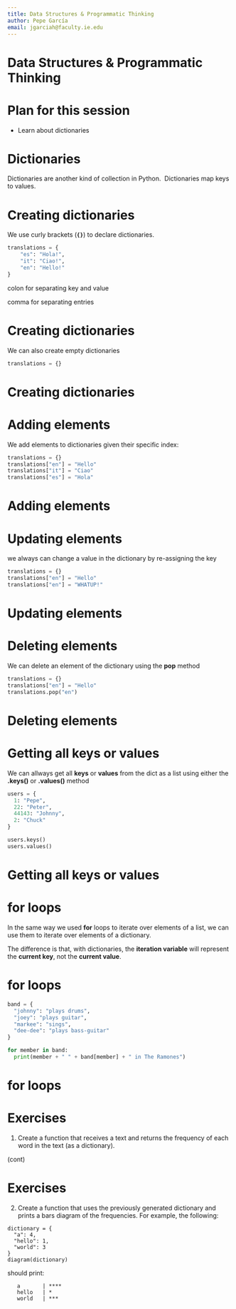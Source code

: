 ```yaml
---
title: Data Structures & Programmatic Thinking
author: Pepe García
email: jgarciah@faculty.ie.edu
---
```


# Data Structures & Programmatic Thinking


# Plan for this session

- Learn about dictionaries

# Dictionaries

Dictionaries are another kind of collection in Python.  Dictionaries map keys to values.


# Creating dictionaries

We use curly brackets (**`{}`**) to declare dictionaries.

```python
translations = {
    "es": "Hola!",
    "it": "Ciao!",
    "en": "Hello!"
}
```

colon for separating key and value

comma for separating entries

# Creating dictionaries

We can also create empty dictionaries

```python
translations = {}
```

# Creating dictionaries

# Adding elements

We add elements to dictionaries given their specific index:

```python
translations = {}
translations["en"] = "Hello"
translations["it"] = "Ciao"
translations["es"] = "Hola"
```

# Adding elements

# Updating elements

we always can change a value in the dictionary by re-assigning the key

```python
translations = {}
translations["en"] = "Hello"
translations["en"] = "WHATUP!"
```

# Updating elements

# Deleting elements

We can delete an element of the dictionary using the **pop** method

```python
translations = {}
translations["en"] = "Hello"
translations.pop("en")
```

# Deleting elements

# Getting all keys or values

We can allways get all **keys** or **values** from the dict as a list
using either the **.keys()** or **.values()** method

```python
users = {
  1: "Pepe",
  22: "Peter",
  44143: "Johnny",
  2: "Chuck"
}

users.keys()
users.values()
```

# Getting all keys or values

# for loops

In the same way we used **for** loops to iterate over elements of a
list, we can use them to iterate over elements of a dictionary.

The difference is that, with dictionaries, the **iteration variable**
will represent the **current key**, not the **current value**.

# for loops

```python
band = {
  "johnny": "plays drums",
  "joey": "plays guitar",
  "markee": "sings",
  "dee-dee": "plays bass-guitar"
}

for member in band:
  print(member + " " + band[member] + " in The Ramones")
```

# for loops

# Exercises

1. Create a function that receives a text and returns the frequency of
   each word in the text (as a dictionary).

(cont)

# Exercises

2. Create a function that uses the previously generated dictionary and
   prints a bars diagram of the frequencies.  For example, the
   following:

```
dictionary = {
  "a": 4,
  "hello": 1,
  "world": 3
}
diagram(dictionary)
```

   should print:

```
   a       | ****
   hello   | *
   world   | ***
```